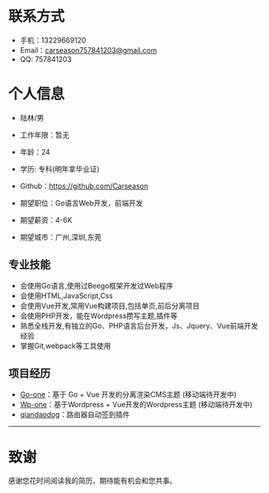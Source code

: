 
# 联系方式
- 手机：13229669120
- Email：carseason757841203@gmail.com
- QQ: 757841203


# 个人信息

 - 陆林/男
 - 工作年限：暂无
 - 年龄：24
 - 学历: 专科(明年拿毕业证)
 - Github：https://github.com/Carseason

 - 期望职位：Go语言Web开发，前端开发
 - 期望薪资：4-6K
 - 期望城市：广州,深圳,东莞

## 专业技能
- 会使用Go语言,使用过Beego框架开发过Web程序
 - 会使用HTML,JavaScript,Css
 - 会使用Vue开发,常用Vue构建项目,包括单页,前后分离项目
 - 会使用PHP开发，能在Wordpress攒写主题,插件等
-  熟悉全栈开发,有独立的Go、PHP语言后台开发，Js、Jquery、Vue前端开发经验
 - 掌握Git,webpack等工具使用


## 项目经历
  - [Go-one](https://one.moelq.com)：基于 Go + Vue 开发的分离渲染CMS主题 (移动端待开发中)
  - [Wp-one](https://wp.moelq.com/)：基于Wordpress + Vue开发的Wordpress主题 (移动端待开发中)
  - [qiandaodog](https://github.com/sadoneli/merlin380-qiandao)：路由器自动签到插件

---      
# 致谢
感谢您花时间阅读我的简历，期待能有机会和您共事。
      
